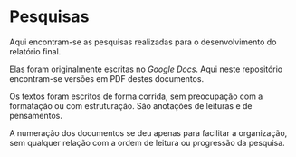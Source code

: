 # Pesquisas

Aqui encontram-se as pesquisas realizadas para o desenvolvimento do relatório final.

Elas foram originalmente escritas no _Google Docs_. Aqui neste repositório encontram-se versões em PDF destes documentos.

Os textos foram escritos de forma corrida, sem preocupação com a formatação ou com estruturação. São anotações de leituras e de pensamentos.

A numeração dos documentos se deu apenas para facilitar a organização, sem qualquer relação com a ordem de leitura ou progressão da pesquisa.